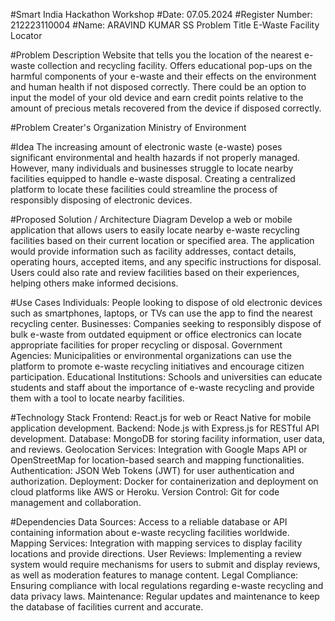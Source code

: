 #Smart India Hackathon Workshop
#Date: 07.05.2024
#Register Number: 212223110004
#Name: ARAVIND KUMAR SS
Problem Title
E-Waste Facility Locator

#Problem Description
Website that tells you the location of the nearest e-waste collection and recycling facility. Offers educational pop-ups on the harmful components of your e-waste and their effects on the environment and human health if not disposed correctly. There could be an option to input the model of your old device and earn credit points relative to the amount of precious metals recovered from the device if disposed correctly.

#Problem Creater's Organization
Ministry of Environment

#Idea
The increasing amount of electronic waste (e-waste) poses significant environmental and health hazards if not properly managed. However, many individuals and businesses struggle to locate nearby facilities equipped to handle e-waste disposal. Creating a centralized platform to locate these facilities could streamline the process of responsibly disposing of electronic devices.

#Proposed Solution / Architecture Diagram
Develop a web or mobile application that allows users to easily locate nearby e-waste recycling facilities based on their current location or specified area. The application would provide information such as facility addresses, contact details, operating hours, accepted items, and any specific instructions for disposal. Users could also rate and review facilities based on their experiences, helping others make informed decisions.

#Use Cases
Individuals: People looking to dispose of old electronic devices such as smartphones, laptops, or TVs can use the app to find the nearest recycling center.
Businesses: Companies seeking to responsibly dispose of bulk e-waste from outdated equipment or office electronics can locate appropriate facilities for proper recycling or disposal.
Government Agencies: Municipalities or environmental organizations can use the platform to promote e-waste recycling initiatives and encourage citizen participation.
Educational Institutions: Schools and universities can educate students and staff about the importance of e-waste recycling and provide them with a tool to locate nearby facilities.

#Technology Stack
Frontend: React.js for web or React Native for mobile application development.
Backend: Node.js with Express.js for RESTful API development.
Database: MongoDB for storing facility information, user data, and reviews.
Geolocation Services: Integration with Google Maps API or OpenStreetMap for location-based search and mapping functionalities.
Authentication: JSON Web Tokens (JWT) for user authentication and authorization.
Deployment: Docker for containerization and deployment on cloud platforms like AWS or Heroku.
Version Control: Git for code management and collaboration.

#Dependencies
Data Sources: Access to a reliable database or API containing information about e-waste recycling facilities worldwide.
Mapping Services: Integration with mapping services to display facility locations and provide directions.
User Reviews: Implementing a review system would require mechanisms for users to submit and display reviews, as well as moderation features to manage content.
Legal Compliance: Ensuring compliance with local regulations regarding e-waste recycling and data privacy laws.
Maintenance: Regular updates and maintenance to keep the database of facilities current and accurate.

